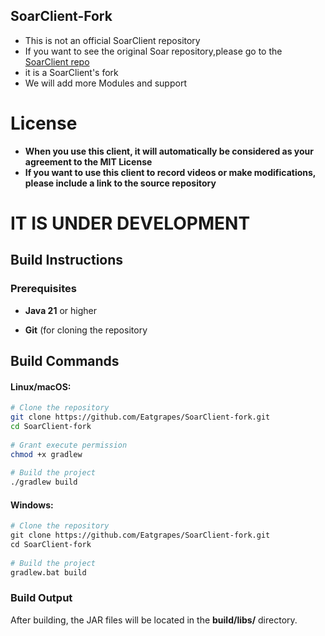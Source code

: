 ## SoarClient-Fork
- This is not an official SoarClient repository
- If you want to see the original Soar repository,please go to the [SoarClient repo](https://www.github.com/Soar-Client/SoarClient) 
- it is a SoarClient's fork 
- We will add more Modules and support

# License
- **When you use this client, it will automatically be considered as your agreement to the MIT License**
- **If you want to use this client to record videos or make modifications, please include a link to the source repository**
  
# IT IS UNDER DEVELOPMENT

## Build Instructions 

### Prerequisites 

- **Java 21** or higher

- **Git** (for cloning the repository

## Build Commands 
#### Linux/macOS:
```bash
# Clone the repository  
git clone https://github.com/Eatgrapes/SoarClient-fork.git  
cd SoarClient-fork  
  
# Grant execute permission  
chmod +x gradlew  
  
# Build the project  
./gradlew build
```
#### Windows:
```bash
# Clone the repository  
git clone https://github.com/Eatgrapes/SoarClient-fork.git  
cd SoarClient-fork  
  
# Build the project  
gradlew.bat build
```
### Build Output 

After building, the JAR files will be located in the **build/libs/** directory. 


